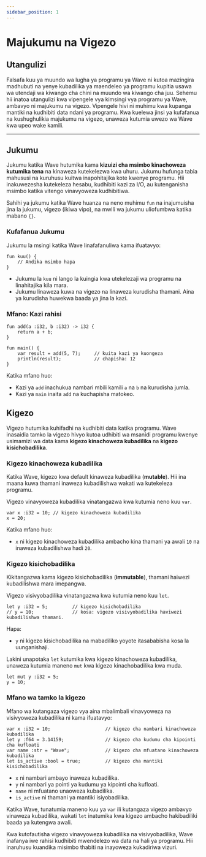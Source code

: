 ```yaml
---
sidebar_position: 1
---
```


# Majukumu na Vigezo

## Utangulizi

Falsafa kuu ya muundo wa lugha ya programu ya Wave ni kutoa mazingira madhubuti na yenye kubadilika ya maendeleo ya programu kupitia usawa wa utendaji wa kiwango cha chini na muundo wa kiwango cha juu.
Sehemu hii inatoa utangulizi kwa vipengele vya kimsingi vya programu ya Wave, ambavyo ni majukumu na vigezo. Vipengele hivi ni muhimu kwa kupanga mantiki na kudhibiti data ndani ya programu.
Kwa kuelewa jinsi ya kufafanua na kushughulikia majukumu na vigezo, unaweza kutumia uwezo wa Wave kwa upeo wake kamili.

---

## Jukumu

Jukumu katika Wave hutumika kama **kizuizi cha msimbo kinachoweza kutumika tena** na kinaweza kutekelezwa kwa uhuru.
Jukumu hufunga tabia mahususi na kuruhusu kuitwa inapohitajika kote kwenye programu.
Hii inakuwezesha kutekeleza hesabu, kudhibiti kazi za I/O, au kutenganisha msimbo katika vitengo vinavyoweza kudhibitiwa.

Sahihi ya jukumu katika Wave huanza na neno muhimu `fun` na inajumuisha jina la jukumu, vigezo (ikiwa vipo), na mwili wa jukumu uliofumbwa katika mabano `{}`.

### Kufafanua Jukumu

Jukumu la msingi katika Wave linafafanuliwa kama ifuatavyo:

```wave
fun kuu() {
    // Andika msimbo hapa
}
```

- Jukumu la `kuu` ni lango la kuingia kwa utekelezaji wa programu na linahitajika kila mara.
- Jukumu linaweza kuwa na vigezo na linaweza kurudisha thamani. Aina ya kurudisha huwekwa baada ya jina la kazi.

### Mfano: Kazi rahisi

```wave
fun add(a :i32, b :i32) -> i32 {
    return a + b;
}

fun main() {
    var result = add(5, 7);     // kuita kazi ya kuongeza
    println(result);            // chapisha: 12
}
```

Katika mfano huo:

- Kazi ya `add` inachukua nambari mbili kamili `a` na `b` na kurudisha jumla.
- Kazi ya `main` inaita `add` na kuchapisha matokeo.

## Kigezo

Vigezo hutumika kuhifadhi na kudhibiti data katika programu.
Wave inasaidia tamko la vigezo hivyo kutoa udhibiti wa msanidi programu kwenye usimamizi wa data kama **kigezo kinachoweza kubadilika** na **kigezo kisichobadilika**.

### Kigezo kinachoweza kubadilika

Katika Wave, kigezo kwa default kinaweza kubadilika (**mutable**). Hii ina maana kuwa thamani inaweza kubadilishwa wakati wa kutekeleza programu.

Vigezo vinavyoweza kubadilika vinatangazwa kwa kutumia neno kuu `var`.

```wave
var x :i32 = 10; // kigezo kinachoweza kubadilika
x = 20;
```

Katika mfano huo:

- `x` ni kigezo kinachoweza kubadilika ambacho kina thamani ya awali `10` na inaweza kubadilishwa hadi `20`.

### Kigezo kisichobadilika

Kikitangazwa kama kigezo kisichobadilika (**immutable**), thamani haiwezi kubadilishwa mara imepangwa.

Vigezo visivyobadilika vinatangazwa kwa kutumia neno kuu `let`.

```wave
let y :i32 = 5;         // kigezo kisichobadilika
// y = 10;              // kosa: vigezo visivyobadilika haviwezi kubadilishwa thamani.
```

Hapa:

- `y` ni kigezo kisichobadilika na mabadiliko yoyote itasababisha kosa la uunganishaji.

Lakini unapotaka `let` kutumika kwa kigezo kinachoweza kubadilika, unaweza kutumia maneno `mut` kwa kigezo kinachobadilika kwa muda.

```wave
let mut y :i32 = 5;
y = 10;
```

### Mfano wa tamko la kigezo

Mfano wa kutangaza vigezo vya aina mbalimbali vinavyoweza na visivyoweza kubadilika ni kama ifuatavyo:

```wave
var x :i32 = 10;                    // kigezo cha nambari kinachoweza kubadilika
let y :f64 = 3.14159;               // kigezo cha kudumu cha kipointi cha kufloati
var name :str = "Wave";             // kigezo cha mfuatano kinachoweza kubadilika
let is_active :bool = true;         // kigezo cha mantiki kisichobadilika
```

- `x` ni nambari ambayo inaweza kubadilika.
- `y` ni nambari ya pointi ya kudumu ya kipointi cha kufloati.
- `name` ni mfuatano unaoweza kubadilika.
- `is_active` ni thamani ya mantiki isiyobadilika.

Katika Wave, tunatumia maneno kuu ya `var` ili kutangaza vigezo ambavyo vinaweza kubadilika, wakati `let` inatumika kwa kigezo ambacho hakibadiliki baada ya kutengwa awali.

Kwa kutofautisha vigezo vinavyoweza kubadilika na visivyobadilika, Wave inafanya iwe rahisi kudhibiti mwendelezo wa data na hali ya programu.
Hii inaruhusu kuandika misimbo thabiti na inayoweza kukadiriwa vizuri.